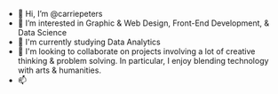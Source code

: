 - 👋 Hi, I’m @carriepeters
- 👀 I’m interested in Graphic & Web Design, Front-End Development, & Data Science
- 🌱 I'm currently studying Data Analytics
- 💞️ I'm looking to collaborate on projects involving a lot of creative thinking & problem solving. In particular, I enjoy blending technology with arts & humanities.
- 📫 

<!---
carriepeters/carriepeters is a ✨ special ✨ repository because its `README.md` (this file) appears on your GitHub profile.
You can click the Preview link to take a look at your changes.

- 💞️ I’m looking to collaborate on projects involving data or web design
- 📫 DM @thecarriepeters on twitter
--->
